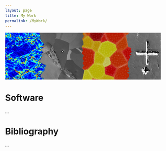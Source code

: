 ```yaml
---
layout: page
title: My Work
permalink: /MyWork/
---
```


![My cover](/assets/cover.png)

# Software

...

# Bibliography

...

